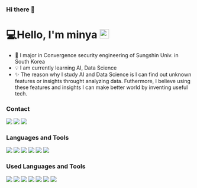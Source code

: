 ### Hi there 👋

<!--
**zzozzo/zzozzo** is a ✨ _special_ ✨ repository because its `README.md` (this file) appears on your GitHub profile.

Here are some ideas to get you started:

- 🔭 I’m currently working on ...
- 🌱 I’m currently learning ...
- 👯 I’m looking to collaborate on ...
- 🤔 I’m looking for help with ...
- 💬 Ask me about ...
- 📫 How to reach me: ...
- 😄 Pronouns: ...
- ⚡ Fun fact: ...
-->



# 💻Hello, I'm minya <a href="https://github.com/zzozzo"><img src="https://media.giphy.com/media/hvRJCLFzcasrR4ia7z/giphy.gif" width="25px"></a>


- 📱 I major in Convergence security engineering of Sungshin Univ. in South Korea   
- 💡 I am currently learning AI, Data Science  
- ✨ The reason why I study AI and Data Science is I can find out unknown features or insights throught analyzing data. Futhermore, I believe using these features and insights I can make better world by inventing useful tech.

### Contact

<a href="https://zzozzomin08.tistory.com/"><img src="https://img.shields.io/badge/Blog-CC0000?style=flat-square&logo=Jekyll&logoColor=white&link=https://zzozzomin08.tistory.com/"/></a>
<a href="https://www.linkedin.com/in/seungmin-han-110b69160/"><img src="https://img.shields.io/badge/LinkedIn-0077B5?style=flat-square&logo=LinkedIn&logoColor=white&link=https://www.linkedin.com/in/seungmin-han-110b69160/"/></a>
<a href="mailto:mininyong08@gmail.com"><img src="https://img.shields.io/badge/Gmail-D14836?style=flat-square&logo=Gmail&logoColor=white&link=mailto:mininyong08@gmail.com"/></a>

### Languages and Tools

<img src="https://img.shields.io/badge/-Python-3776AB?style=flat&logo=Python&logoColor=white"/> <img src="https://img.shields.io/badge/-TensorFlow-FF6F00?style=flat&logo=TensorFlow&logoColor=white"/> <img src="https://img.shields.io/badge/-Keras-D00000?style=flat&logo=Keras&logoColor=white"/> <img src="https://img.shields.io/badge/-OpenCV-5C3EE8?style=flat&logo=OpenCV&logoColor=white"/> <img src="https://img.shields.io/badge/Git-F05032?style=flat-square&logo=Git&logoColor=white"/> <img src="https://img.shields.io/badge/GitHub-181717?style=flat-square&logo=GitHub&logoColor=white"/> 



### Used Languages and Tools
<img src="https://img.shields.io/badge/C-A8B9CC?style=flat-square&logo=C&logoColor=white"/> <img src="https://img.shields.io/badge/JAVA-007396?style=flat-square&logo=Java&logoColor=white"/> <img src="https://img.shields.io/badge/RaspberryPi-A22846?style=flat-square&logo=RaspberryPi&logoColor=white"/> <img src="https://img.shields.io/badge/Arduino-00979D?style=flat-square&logo=Arduino&logoColor=white"/> <img src="https://img.shields.io/badge/MySQL-4479A1?style=flat-square&logo=MySQL&logoColor=white"/> <img src="https://img.shields.io/badge/Android Studio-3DDC84?style=flat-square&logo=AndroidStudio&logoColor=white"/> <img src="https://img.shields.io/badge/PyCharm-000000?style=flat-square&logo=Pycharm&logoColor=white"/>
<br />

